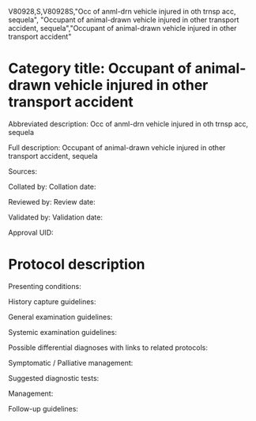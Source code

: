 V80928,S,V80928S,"Occ of anml-drn vehicle injured in oth trnsp acc, sequela", "Occupant of animal-drawn vehicle injured in other transport accident, sequela","Occupant of animal-drawn vehicle injured in other transport accident"
# Category title: Occupant of animal-drawn vehicle injured in other transport accident

Abbreviated description: Occ of anml-drn vehicle injured in oth trnsp acc, sequela

Full description: Occupant of animal-drawn vehicle injured in other transport accident, sequela

Sources:

Collated by:
Collation date:

Reviewed by:
Review date:

Validated by:
Validation date:

Approval UID:

# Protocol description

Presenting conditions:

History capture guidelines:

General examination guidelines:

Systemic examination guidelines:

Possible differential diagnoses with links to related protocols:

Symptomatic / Palliative management:

Suggested diagnostic tests:

Management:

Follow-up guidelines:
